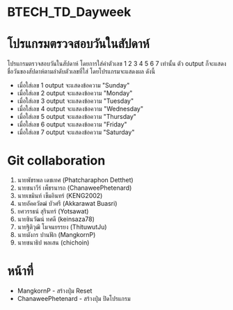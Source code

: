 # BTECH_TD_Dayweek
# โปรแกรมตรวจสอบวันในสัปดาห์
โปรแกรมตรวจสอบวันในสัปดาห์ โดยการใส่ค่าตัวเลข 1 2 3 4 5 6 7 เท่านั้น ตัว output ก็จะแสดงชื่อวันของสัปดาห์ตามลำดับตัวเลขที่ใส่ 
โดยโปรแกรมจะแสดงผล ดังนี้
- เมื่อใส่เลข 1 output จะแสดงข้อความ "Sunday"
- เมื่อใส่เลข 2 output จะแสดงข้อความ "Monday"
- เมื่อใส่เลข 3 output จะแสดงข้อความ "Tuesday"
- เมื่อใส่เลข 4 output จะแสดงข้อความ "Wednesday"
- เมื่อใส่เลข 5 output จะแสดงข้อความ "Thursday"
- เมื่อใส่เลข 6 output จะแสดงข้อความ "Friday"
- เมื่อใส่เลข 7 output จะแสดงข้อความ "Saturday"
  
# Git collaboration
1. นายพัชรพล เดชเทศ      (Phatcharaphon Detthet)
2. นายชนาวีร์ เพ็ชรนารถ     (ChanaweePhetenard)
3. นายเขมินท์ เข็มอินทร์     (KENG2002)
4. นายอัคควัตฒ์ บัวศรี      (Akkarawat Buasri)
5. ยศวรรธน์ สุรินทร์        (Yotsawat)
6. นายชินวัฒน์ ทศดี        (keinsaza78)
7. นายฐิติวุฒิ โมจนยรรยง    (ThituwutJu)
8. นายมังกร ปานฟัก        (MangkornP)
9. นายชนาธิป พลเสน       (chichoin)

# หน้าที่
- MangkornP			        - สร้างปุ่ม Reset
- ChanaweePhetenard     - สร้างปุ่ม ปิดโปรแกรม
